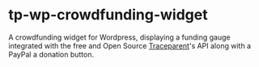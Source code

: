 tp-wp-crowdfunding-widget
=========================

A crowdfunding widget for Wordpress, displaying a funding gauge integrated with the free and Open Source [Traceparent](http://traceparent.com/)'s API along with a PayPal a donation button.
